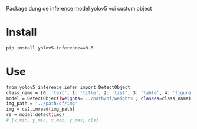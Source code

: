 Package dung de inference model yolov5 voi custom object
# Install
```bash
pip install yolov5-inference==0.6
```

# Use
```bash
from yolov5_inference.infer import DetectObject
class_name = {0: 'text', 1: 'title', 2: 'list', 3: 'table', 4: 'figure'}
model = DetectObject(weights='../path/of/weights', classes=class_name)
img_path = '../path/of/img'
img = cv2.imread(img_path)
rs = model.detect(img)
# [x_min, y_min, x_max, y_max, cls]
```

